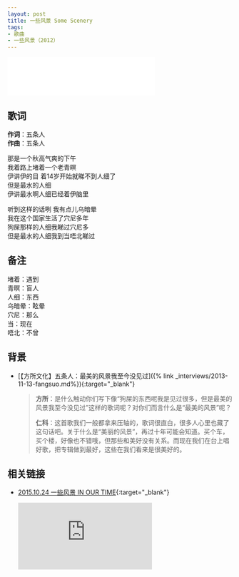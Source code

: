```yaml
---
layout: post
title: 一些风景 Some Scenery
tags:
- 歌曲
- 一些风景（2012）
---
```


<iframe frameborder="no" border="0" marginwidth="0" marginheight="0" width=330 height=86 src="//music.163.com/outchain/player?type=2&id=28587873&auto=1&height=66"></iframe>

## 歌词

**作词**：五条人  
**作曲**：五条人

那是一个秋高气爽的下午  
我着路上堵着一个老青暝  
伊讲伊的目 着14岁开始就睇不到人细了  
但是最水的人细  
伊讲最水啊人细已经着伊脑里

听到这样的话咧 我有点儿乌暗晕  
我在这个国家生活了穴尼多年  
狗屎那样的人细我睇过穴尼多  
但是最水的人细我到当唔北睇过

## 备注

堵着：遇到  
青暝：盲人  
人细：东西  
乌暗晕：眩晕  
穴尼：那么  
当：现在  
唔北：不曾

## 背景

* [【方所文化】五条人：最美的风景我至今没见过]({% link _interviews/2013-11-13-fangsuo.md%}){:target="_blank"}

  > **方所**：是什么触动你们写下像“狗屎的东西呢我是见过很多，但是最美的风景我至今没见过”这样的歌词呢？对你们而言什么是“最美的风景”呢？
  >
  > **仁科**：这首歌我们一般都拿来压轴的，歌词很直白，很多人心里也藏了这句话吧。关于什么是“美丽的风景”，再过十年可能会知道。买个车，买个楼，好像也不错哦，但那些和美好没有关系。而现在我们在台上唱好歌，把专辑做到最好，这些在我们看来是很美好的。

## 相关链接

- [2015.10.24 一些风景 IN OUR TIME](https://www.bilibili.com/video/BV1KZ4y1L7aj/){:target="_blank"}

  <div class="iframe-container"><iframe class="responsive-iframe" src="http://player.bilibili.com/player.html?aid=372437501&cid=245331530&page=14" frameborder="no" allowfullscreen="true"></iframe></div>
